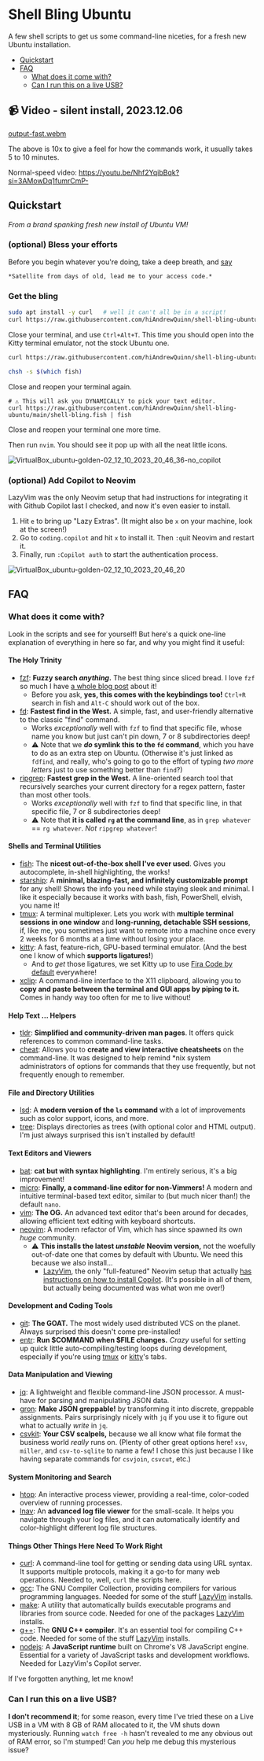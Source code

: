 # Shell Bling Ubuntu

A few shell scripts to get us some command-line niceties, for a fresh new Ubuntu installation.

* [Quickstart](#quickstart)
* [FAQ](#faq)
  + [What does it come with?](#what-does-it-come-with)
  + [Can I run this on a live USB?](#can-i-run-this-on-a-live-usb)

## 📹 Video - silent install, 2023.12.06

[output-fast.webm](https://github.com/hiAndrewQuinn/shell-bling-ubuntu/assets/53230903/afde99fe-0c3a-4790-bf9a-6476c5dd4c62)

The above is 10x to give a feel for how the commands work, it usually takes 5 to 10 minutes.

Normal-speed video: https://youtu.be/Nhf2YqibBqk?si=3AMowDq1fumrCmP-



## Quickstart

_From a brand spanking fresh new install of Ubuntu VM!_

### (optional) Bless your efforts

Before you begin whatever you're doing, take a deep breath, and [say](https://www.youtube.com/watch?v=mFo5UxECKA4)

    *Satellite from days of old, lead me to your access code.*

### Get the bling

```bash
sudo apt install -y curl   # well it can't all be in a script!
curl https://raw.githubusercontent.com/hiAndrewQuinn/shell-bling-ubuntu/main/shell-bling-sudo.bash | sudo bash
```

Close your terminal, and use `Ctrl+Alt+T`. This time you should open into the Kitty terminal emulator, not the stock Ubuntu one.

```bash
curl https://raw.githubusercontent.com/hiAndrewQuinn/shell-bling-ubuntu/main/shell-bling-user.bash | bash

chsh -s $(which fish)
````

Close and reopen your terminal again.

```fish
# ⚠️ This will ask you DYNAMICALLY to pick your text editor.
curl https://raw.githubusercontent.com/hiAndrewQuinn/shell-bling-ubuntu/main/shell-bling.fish | fish
```

Close and reopen your terminal one more time.

Then run `nvim`. You should see it pop up with all the neat little icons.

![VirtualBox_ubuntu-golden-02_12_10_2023_20_46_36-no_copilot](https://github.com/hiAndrewQuinn/shell-bling-ubuntu/assets/53230903/bb79a4e1-3aed-4f2c-b1f8-efa4789d3850)


### (optional) Add Copilot to Neovim

LazyVim was the only Neovim setup that had instructions for integrating it with Github Copilot last I checked, and now it's even easier
to install.

1. Hit `e` to bring up "Lazy Extras". (It might also be `x` on your machine, look at the screen!)
2. Go to `coding.copilot` and hit `x` to install it. Then `:q`uit Neovim and restart it.
3. Finally, run `:Copilot auth` to start the authentication process.

![VirtualBox_ubuntu-golden-02_12_10_2023_20_46_20](https://github.com/hiAndrewQuinn/shell-bling-ubuntu/assets/53230903/e4c3f3bc-9bc3-4939-89c1-98a527560f95)


## FAQ

### What does it come with?

Look in the scripts and see for yourself! But here's a quick one-line explanation of everything in here so far, and why you might find it useful:

#### The Holy Trinity
- [fzf](https://github.com/junegunn/fzf): **Fuzzy search _anything_.** The best thing since sliced bread. I love `fzf` so much I have [a whole blog post](https://andrew-quinn.me/fzf/) about it!
  - Before you ask, **yes, this comes with the keybindings too!** `Ctrl+R` search in fish and `Alt-C` should work out of the box.
- [fd](https://github.com/sharkdp/fd): **Fastest find in the West.** A simple, fast, and user-friendly alternative to the classic "find" command.
  - Works _exceptionally_ well with `fzf` to find that specific file, whose name you know but just can't pin down, 7 or 8 subdirectories deep!
  - ⚠️ Note that we **_do_ symlink this to the `fd` command**, which you have to do as an extra step on Ubuntu. (Otherwise it's just linked as `fdfind`, and really, who's going to go to the effort of typing _two more letters_ just to use something better than `find`?)
- [ripgrep](https://github.com/BurntSushi/ripgrep): **Fastest grep in the West.** A line-oriented search tool that recursively searches your current directory for a regex pattern, faster than most other tools.
  - Works _exceptionally_ well with `fzf` to find that specific line, in that specific file, 7 or 8 subdirectories deep!
  - ⚠️ Note that **it is called `rg` at the command line**, as in `grep whatever` == `rg whatever`. _Not_ `ripgrep whatever`!

#### Shells and Terminal Utilities
- [fish](https://fishshell.com/): The **nicest out-of-the-box shell I've ever used**. Gives you autocomplete, in-shell highlighting, the works!
- [starship](https://starship.rs): A **minimal, blazing-fast, and infinitely customizable prompt** for any shell! Shows the info you need while staying sleek and minimal. I like it especially because it works with bash, fish, PowerShell, elvish, you name it!
- [tmux](https://github.com/tmux/tmux/wiki): A terminal multiplexer. Lets you work with **multiple terminal sessions in one window** and **long-running, detachable SSH sessions**, if, like me, you sometimes just want to remote into a machine once every 2 weeks for 6 months at a time without losing your place.
- [kitty](https://sw.kovidgoyal.net/kitty/): A fast, feature-rich, GPU-based terminal emulator. (And the best one I know of which **supports ligatures!**)
  - And to _get_ those ligatures, we set Kitty up to use [Fira Code by default](https://github.com/tonsky/FiraCode) everywhere!
- [xclip](https://github.com/astrand/xclip): A command-line interface to the X11 clipboard, allowing you to **copy and paste between the terminal and GUI apps by piping to it.** Comes in handy way too often for me to live without!

#### Help Text ... Helpers
- [tldr](https://tldr.sh/): **Simplified and community-driven man pages**. It offers quick references to common command-line tasks.
- [cheat](https://github.com/cheat/cheat): Allows you to **create and view interactive cheatsheets** on the command-line. It was designed to help remind *nix system administrators of options for commands that they use frequently, but not frequently enough to remember.

#### File and Directory Utilities
- [lsd](https://github.com/Peltoche/lsd): A **modern version of the `ls` command** with a lot of improvements such as color support, icons, and more.
- [tree](http://mama.indstate.edu/users/ice/tree/): Displays directories as trees (with optional color and HTML output). I'm just always surprised this isn't installed by default!

#### Text Editors and Viewers
- [bat](https://github.com/sharkdp/bat): **cat but with syntax highlighting**. I'm entirely serious, it's a big improvement!
- [micro](https://github.com/zyedidia/micro): **Finally, a command-line editor for non-Vimmers!** A modern and intuitive terminal-based text editor, similar to (but much nicer than!) the default `nano`.
- [vim](https://www.vim.org/): **The OG.** An advanced text editor that's been around for decades, allowing efficient text editing with keyboard shortcuts.
- [neovim](https://neovim.io/): A modern refactor of Vim, which has since spawned its own _huge_ community.
  - ⚠️ **This installs the latest _unstable_ Neovim version,** not the woefully out-of-date one that comes by default with Ubuntu. We need this because we also install...
    - [LazyVim](https://www.lazyvim.org), the only "full-featured" Neovim setup that actually [has instructions on how to install Copilot](https://www.lazyvim.org/extras/coding/copilot). (It's possible in all of them, but actually being documented was what won me over!)

#### Development and Coding Tools
- [git](https://git-scm.com/): **The GOAT.** The most widely used distributed VCS on the planet. Always surprised this doesn't come pre-installed!
- [entr](https://github.com/eradman/entr): **Run $COMMAND when $FILE changes.** _Crazy_ useful for setting up quick little auto-compiling/testing loops during development, especially if you're using [tmux](https://github.com/tmux/tmux/wiki) or [kitty](https://sw.kovidgoyal.net/kitty/)'s tabs.

#### Data Manipulation and Viewing
- [jq](https://stedolan.github.io/jq/): A lightweight and flexible command-line JSON processor. A must-have for parsing and manipulating JSON data.
- [gron](https://github.com/tomnomnom/gron): **Make JSON greppable!** by transforming it into discrete, greppable assignments. Pairs surprisingly nicely with `jq` if you use it to figure out what to actually _write_ in `jq`.
- [csvkit](https://csvkit.readthedocs.io/en/latest/): **Your CSV scalpels,** because we all know what file format the business world _really_ runs on. (Plenty of other great options here! `xsv`, `miller`, and `csv-to-sqlite` to name a few! I chose this just because I like having separate commands for `csvjoin`, `csvcut`, etc.)

#### System Monitoring and Search
- [htop](https://hisham.hm/htop/): An interactive process viewer, providing a real-time, color-coded overview of running processes.
- [lnav](https://lnav.org/): An **advanced log file viewer** for the small-scale. It helps you navigate through your log files, and it can automatically identify and color-highlight different log file structures.


#### Things Other Things Here Need To Work Right
- [curl](https://curl.se/): A command-line tool for getting or sending data using URL syntax. It supports multiple protocols, making it a go-to for many web operations. Needed to, well, `curl` the scripts here.
- [gcc](https://gcc.gnu.org/): The GNU Compiler Collection, providing compilers for various programming languages. Needed for some of the stuff [LazyVim](https://www.lazyvim.org) installs.
- [make](https://www.gnu.org/software/make/): A utility that automatically builds executable programs and libraries from source code. Needed for one of the packages [LazyVim](https://www.lazyvim.org) installs.
- [g++](https://gcc.gnu.org/): The **GNU C++ compiler**. It's an essential tool for compiling C++ code. Needed for some of the stuff [LazyVim](https://www.lazyvim.org) installs.
- [nodejs](https://nodejs.org/): A **JavaScript runtime** built on Chrome's V8 JavaScript engine. Essential for a variety of JavaScript tasks and development workflows. Needed for LazyVim's Copilot server.


If I've forgotten anything, let me know!

### Can I run this on a live USB?

**I don't recommend it**; for some reason, every time I've tried these on a Live USB in a VM with 8 GB of RAM allocated to it, the VM shuts down mysteriously. Running `watch free -h` hasn't revealed to me any obvious out of RAM error, so I'm stumped! Can _you_ help me debug this mysterious issue?
